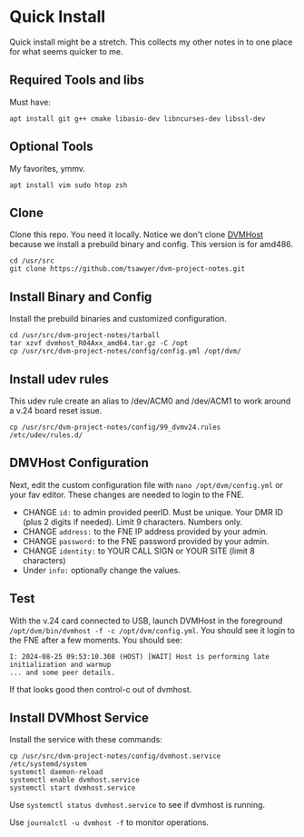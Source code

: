 # Quick Install

Quick install might be a stretch. This collects my other notes in to one place for what seems quicker to me.

## Required Tools and libs

Must have:

`apt install git g++ cmake libasio-dev libncurses-dev libssl-dev`

## Optional Tools

My favorites, ymmv.

`apt install vim sudo htop zsh`

## Clone

Clone this repo. You need it locally. Notice we don't clone [DVMHost](https://github.com/DVMProject/dvmhost) because we install a prebuild binary and config. This version is for amd486.

```
cd /usr/src
git clone https://github.com/tsawyer/dvm-project-notes.git
```

## Install Binary and Config

Install the prebuild binaries and customized configuration.

```
cd /usr/src/dvm-project-notes/tarball
tar xzvf dvmhost_R04Axx_amd64.tar.gz -C /opt
cp /usr/src/dvm-project-notes/config/config.yml /opt/dvm/

```

## Install udev rules

This udev rule create an alias to /dev/ACM0 and /dev/ACM1 to work around a v.24 board reset issue.

`cp /usr/src/dvm-project-notes/config/99_dvmv24.rules /etc/udev/rules.d/`

## DMVHost Configuration

Next, edit the custom configuration file with `nano /opt/dvm/config.yml` or your fav editor. These changes are needed to login to the FNE.

 * CHANGE `id:` to admin provided peerID. Must be unique. Your DMR ID (plus 2 digits if needed). Limit 9 characters. Numbers only.
 * CHANGE `address:` to the FNE IP address provided by your admin.
 * CHANGE `password:` to the FNE password provided by your admin.
 * CHANGE `identity:` to YOUR CALL SIGN or YOUR SITE (limit 8 characters)
 * Under `info:` optionally change the values.

## Test

With the v.24 card connected to USB, launch DVMHost in the foreground `/opt/dvm/bin/dvmhost -f -c /opt/dvm/config.yml`. You should see it login to the FNE after a few moments. You should see:

```
I: 2024-08-25 09:53:10.308 (HOST) [WAIT] Host is performing late initialization and warmup
... and some peer details.
```

If that looks good then control-c out of dvmhost.

## Install DVMhost Service

Install the service with these commands:

```
cp /usr/src/dvm-project-notes/config/dvmhost.service /etc/systemd/system
systemctl daemon-reload
systemctl enable dvmhost.service
systemctl start dvmhost.service
```
Use `systemctl status dvmhost.service` to see if dvmhost is running.

Use `journalctl -u dvmhost -f` to monitor operations.


